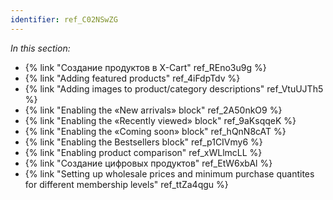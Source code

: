 ```yaml
---
identifier: ref_C02NSwZG
---
```

_In this section:_

*   {% link "Создание продуктов в X-Cart" ref_REno3u9g %}
*   {% link "Adding featured products" ref_4iFdpTdv %}
*   {% link "Adding images to product/category descriptions" ref_VtuUJTh5 %}
*   {% link "Enabling the «New arrivals» block" ref_2A50nkO9 %}
*   {% link "Enabling the «Recently viewed» block" ref_9aKsqqeK %}
*   {% link "Enabling the «Coming soon» block" ref_hQnN8cAT %}
*   {% link "Enabling the Bestsellers block" ref_p1CIVmy6 %}
*   {% link "Enabling product comparison" ref_xWLlmcLL %}
*   {% link "Создание цифровых продуктов" ref_EtW6xbAl %}
*   {% link "Setting up wholesale prices and minimum purchase quantites for different membership levels" ref_ttZa4qgu %}
